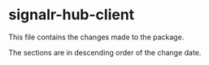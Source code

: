 # signalr-hub-client

This file contains the changes made to the package.

The sections are in descending order of the change date.
